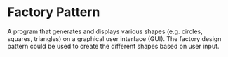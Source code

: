 # Factory Pattern
A program that generates and displays various shapes (e.g. circles, squares, triangles) on a graphical user interface (GUI). The factory design pattern could be used to create the different shapes based on user input.
